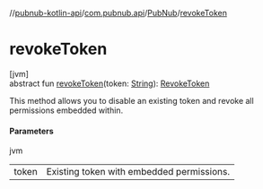//[pubnub-kotlin-api](../../../index.md)/[com.pubnub.api](../index.md)/[PubNub](index.md)/[revokeToken](revoke-token.md)

# revokeToken

[jvm]\
abstract fun [revokeToken](revoke-token.md)(token: [String](https://kotlinlang.org/api/latest/jvm/stdlib/kotlin/-string/index.html)): [RevokeToken](../../com.pubnub.api.endpoints.access/-revoke-token/index.md)

This method allows you to disable an existing token and revoke all permissions embedded within.

#### Parameters

jvm

| | |
|---|---|
| token | Existing token with embedded permissions. |
